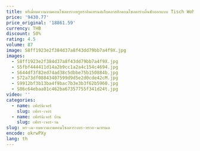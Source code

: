 ```yaml
---
title: พรีเมี่ยมความงามคอนโซลตารางหรูหราอินเทรนด์เก็บคลาสสิกคอนโซลตารางลิ้นชักออกแบบ Tisch Wohnzimer เฟอร์นิเจอร์ห้องนั่งเล่น
price: '9430.77'
price_original: '18861.59'
currency: THB
discount: 50%
rating: 4.5
volume: 87
image: S8ff1923e2f384d37a8f43dd79bb7a4f9X.jpg
images:
  - S8ff1923e2f384d37a8f43dd79bb7a4f9X.jpg
  - S5fbf444411d14a2b9cc1a2a4c154c4694.jpg
  - S644df3f82ed74ad38c5dbbe75b150884b.jpg
  - S72a73df08843407599d9d5e2d0cde42cM.jpg
  - S9912bf3b13ba4f9bac7b3e3b3f62b5960.jpg
  - S86c64ebaa01c462ba67357755f341d24t.jpg
video: ''
categories:
  - name: เฟอร์นิเจอร์
    slug: เฟอร-เจอร
  - name: เฟอร์นิเจอร์ บ้าน
    slug: เฟอร-เจอร-าน
slug: พร-เม-ยมความงามคอนโซลตารางหร-หราอ-นเทรนด
encode: okrwPXy
lang: th
---
```

  